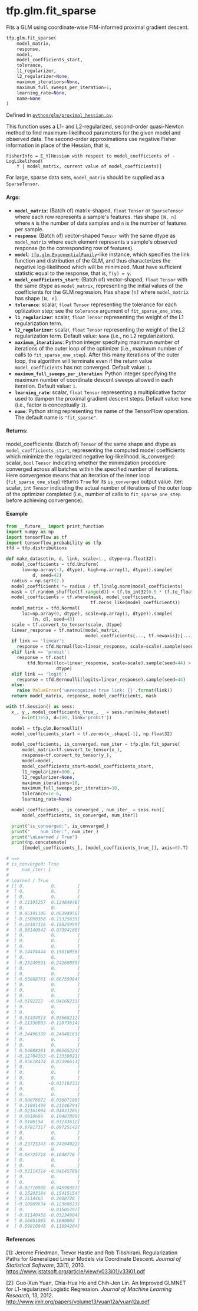 <div itemscope itemtype="http://developers.google.com/ReferenceObject">
<meta itemprop="name" content="tfp.glm.fit_sparse" />
<meta itemprop="path" content="Stable" />
</div>

# tfp.glm.fit_sparse

Fits a GLM using coordinate-wise FIM-informed proximal gradient descent.

``` python
tfp.glm.fit_sparse(
    model_matrix,
    response,
    model,
    model_coefficients_start,
    tolerance,
    l1_regularizer,
    l2_regularizer=None,
    maximum_iterations=None,
    maximum_full_sweeps_per_iteration=1,
    learning_rate=None,
    name=None
)
```



Defined in [`python/glm/proximal_hessian.py`](https://github.com/tensorflow/probability/tree/master/tensorflow_probability/python/glm/proximal_hessian.py).

<!-- Placeholder for "Used in" -->

This function uses a L1- and L2-regularized, second-order quasi-Newton method
to find maximum-likelihood parameters for the given model and observed data.
The second-order approximations use negative Fisher information in place of
the Hessian, that is,

```none
FisherInfo = E_Y[Hessian with respect to model_coefficients of -LogLikelihood(
    Y | model_matrix, current value of model_coefficients)]
```

For large, sparse data sets, `model_matrix` should be supplied as a
`SparseTensor`.

#### Args:

* <b>`model_matrix`</b>: (Batch of) matrix-shaped, `float` `Tensor` or `SparseTensor`
  where each row represents a sample's features.  Has shape `[N, n]` where
  `N` is the number of data samples and `n` is the number of features per
  sample.
* <b>`response`</b>: (Batch of) vector-shaped `Tensor` with the same dtype as
  `model_matrix` where each element represents a sample's observed response
  (to the corresponding row of features).
* <b>`model`</b>: <a href="../../tfp/glm/ExponentialFamily.md"><code>tfp.glm.ExponentialFamily</code></a>-like instance, which specifies the link
  function and distribution of the GLM, and thus characterizes the negative
  log-likelihood which will be minimized. Must have sufficient statistic
  equal to the response, that is, `T(y) = y`.
* <b>`model_coefficients_start`</b>: (Batch of) vector-shaped, `float` `Tensor` with
  the same dtype as `model_matrix`, representing the initial values of the
  coefficients for the GLM regression.  Has shape `[n]` where `model_matrix`
  has shape `[N, n]`.
* <b>`tolerance`</b>: scalar, `float` `Tensor` representing the tolerance for each
  optiization step; see the `tolerance` argument of `fit_sparse_one_step`.
* <b>`l1_regularizer`</b>: scalar, `float` `Tensor` representing the weight of the L1
  regularization term.
* <b>`l2_regularizer`</b>: scalar, `float` `Tensor` representing the weight of the L2
  regularization term.
  Default value: `None` (i.e., no L2 regularization).
* <b>`maximum_iterations`</b>: Python integer specifying maximum number of iterations
  of the outer loop of the optimizer (i.e., maximum number of calls to
  `fit_sparse_one_step`).  After this many iterations of the outer loop, the
  algorithm will terminate even if the return value `model_coefficients` has
  not converged.
  Default value: `1`.
* <b>`maximum_full_sweeps_per_iteration`</b>: Python integer specifying the maximum
  number of coordinate descent sweeps allowed in each iteration.
  Default value: `1`.
* <b>`learning_rate`</b>: scalar, `float` `Tensor` representing a multiplicative factor
  used to dampen the proximal gradient descent steps.
  Default value: `None` (i.e., factor is conceptually `1`).
* <b>`name`</b>: Python string representing the name of the TensorFlow operation.
  The default name is `"fit_sparse"`.


#### Returns:

  model_coefficients: (Batch of) `Tensor` of the same shape and dtype as
    `model_coefficients_start`, representing the computed model coefficients
    which minimize the regularized negative log-likelihood.
  is_converged: scalar, `bool` `Tensor` indicating whether the minimization
    procedure converged across all batches within the specified number of
    iterations.  Here convergence means that an iteration of the inner loop
    (`fit_sparse_one_step`) returns `True` for its `is_converged` output
    value.
  iter: scalar, `int` `Tensor` indicating the actual number of iterations of
    the outer loop of the optimizer completed (i.e., number of calls to
    `fit_sparse_one_step` before achieving convergence).

#### Example

```python
from __future__ import print_function
import numpy as np
import tensorflow as tf
import tensorflow_probability as tfp
tfd = tfp.distributions

def make_dataset(n, d, link, scale=1., dtype=np.float32):
  model_coefficients = tfd.Uniform(
      low=np.array(-1, dtype), high=np.array(1, dtype)).sample(
          d, seed=42)
  radius = np.sqrt(2.)
  model_coefficients *= radius / tf.linalg.norm(model_coefficients)
  mask = tf.random_shuffle(tf.range(d)) < tf.to_int32(0.5 * tf.to_float(d))
  model_coefficients = tf.where(mask, model_coefficients,
                                tf.zeros_like(model_coefficients))
  model_matrix = tfd.Normal(
      loc=np.array(0, dtype), scale=np.array(1, dtype)).sample(
          [n, d], seed=43)
  scale = tf.convert_to_tensor(scale, dtype)
  linear_response = tf.matmul(model_matrix,
                              model_coefficients[..., tf.newaxis])[..., 0]
  if link == 'linear':
    response = tfd.Normal(loc=linear_response, scale=scale).sample(seed=44)
  elif link == 'probit':
    response = tf.cast(
        tfd.Normal(loc=linear_response, scale=scale).sample(seed=44) > 0,
                   dtype)
  elif link == 'logit':
    response = tfd.Bernoulli(logits=linear_response).sample(seed=44)
  else:
    raise ValueError('unrecognized true link: {}'.format(link))
  return model_matrix, response, model_coefficients, mask

with tf.Session() as sess:
  x_, y_, model_coefficients_true_, _ = sess.run(make_dataset(
      n=int(1e5), d=100, link='probit'))

  model = tfp.glm.Bernoulli()
  model_coefficients_start = tf.zeros(x_.shape[-1], np.float32)

  model_coefficients, is_converged, num_iter = tfp.glm.fit_sparse(
      model_matrix=tf.convert_to_tensor(x_),
      response=tf.convert_to_tensor(y_),
      model=model,
      model_coefficients_start=model_coefficients_start,
      l1_regularizer=800.,
      l2_regularizer=None,
      maximum_iterations=10,
      maximum_full_sweeps_per_iteration=10,
      tolerance=1e-6,
      learning_rate=None)

  model_coefficients_, is_converged_, num_iter_ = sess.run([
      model_coefficients, is_converged, num_iter])

  print("is_converged:", is_converged_)
  print("    num_iter:", num_iter_)
  print("\nLearned / True")
  print(np.concatenate(
      [[model_coefficients_], [model_coefficients_true_]], axis=0).T)

# ==>
# is_converged: True
#     num_iter: 1
#
# Learned / True
# [[ 0.          0.        ]
#  [ 0.          0.        ]
#  [ 0.          0.        ]
#  [ 0.11195257  0.12484948]
#  [ 0.          0.        ]
#  [ 0.05191106  0.06394956]
#  [-0.15090358 -0.15325639]
#  [-0.18187316 -0.18825999]
#  [-0.06140942 -0.07994166]
#  [ 0.          0.        ]
#  [ 0.          0.        ]
#  [ 0.          0.        ]
#  [ 0.14474444  0.15810856]
#  [ 0.          0.        ]
#  [-0.25249591 -0.24260855]
#  [ 0.          0.        ]
#  [ 0.          0.        ]
#  [-0.03888761 -0.06755984]
#  [ 0.          0.        ]
#  [ 0.          0.        ]
#  [ 0.          0.        ]
#  [-0.0192222  -0.04169233]
#  [ 0.          0.        ]
#  [ 0.          0.        ]
#  [ 0.01434913  0.03568212]
#  [-0.11336883 -0.12873614]
#  [ 0.          0.        ]
#  [-0.24496339 -0.24048163]
#  [ 0.          0.        ]
#  [ 0.          0.        ]
#  [ 0.04088281  0.06565224]
#  [-0.12784363 -0.13359821]
#  [ 0.05618424  0.07396613]
#  [ 0.          0.        ]
#  [ 0.          0.        ]
#  [ 0.          0.        ]
#  [ 0.         -0.01719233]
#  [ 0.          0.        ]
#  [ 0.          0.        ]
#  [-0.00076072 -0.03607186]
#  [ 0.21801499  0.21146794]
#  [-0.02161094 -0.04031265]
#  [ 0.0918689   0.10487888]
#  [ 0.0106154   0.03233612]
#  [-0.07817317 -0.09725142]
#  [ 0.          0.        ]
#  [ 0.          0.        ]
#  [-0.23725343 -0.24194022]
#  [ 0.          0.        ]
#  [-0.08725718 -0.1048776 ]
#  [ 0.          0.        ]
#  [ 0.          0.        ]
#  [-0.02114314 -0.04145789]
#  [ 0.          0.        ]
#  [ 0.          0.        ]
#  [-0.02710908 -0.04590397]
#  [ 0.15293184  0.15415154]
#  [ 0.2114463   0.2088728 ]
#  [-0.10969634 -0.12368613]
#  [ 0.         -0.01505797]
#  [-0.01140458 -0.03234904]
#  [ 0.16051085  0.1680062 ]
#  [ 0.09816848  0.11094204]
```

#### References

[1]: Jerome Friedman, Trevor Hastie and Rob Tibshirani. Regularization Paths
     for Generalized Linear Models via Coordinate Descent. _Journal of
     Statistical Software_, 33(1), 2010.
     https://www.jstatsoft.org/article/view/v033i01/v33i01.pdf

[2]: Guo-Xun Yuan, Chia-Hua Ho and Chih-Jen Lin. An Improved GLMNET for
     L1-regularized Logistic Regression. _Journal of Machine Learning
     Research_, 13, 2012.
     http://www.jmlr.org/papers/volume13/yuan12a/yuan12a.pdf